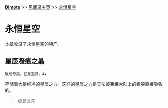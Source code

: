 **[Dimote](https://dimote.top)** >> [见闻录主页](index.md) >> [永恒星空](telos.md)

# 永恒星空

本章收录了永恒星空的特产。

## 星辰凝痕之晶

`联动专属，任务道具，4★`

存储着大量纯净的星辰之力。这样的星辰之力是无法被弗莱大陆上的银狼直接吸收的。

> *信息丢失*
